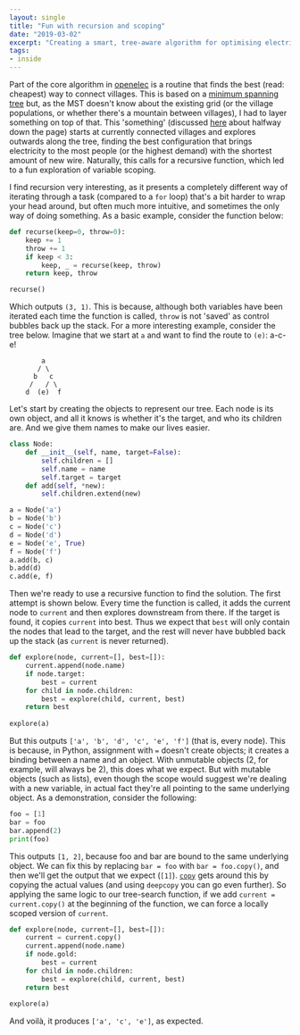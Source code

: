 ```yaml
---
layout: single
title: "Fun with recursion and scoping"
date: "2019-03-02"
excerpt: "Creating a smart, tree-aware algorithm for optimising electrical networks led to an interesting exploration of recursion and variable scoping."
tags:
- inside
---
```


Part of the core algorithm in [openelec](https://openelec.me/) is a routine that finds the best (read: cheapest) way to connect villages. This is based on a [minimum spanning tree](https://en.wikipedia.org/wiki/Minimum_spanning_tree) but, as the MST doesn't know about the existing grid (or the village populations, or whether there's a mountain between villages), I had to layer something on top of that. This 'something' (discussed [here](https://rdrn.me/modelling-universal-electrification/) about halfway down the page) starts at currently connected villages and explores outwards along the tree, finding the best configuration that brings electricity to the most people (or the highest demand) with the shortest amount of new wire. Naturally, this calls for a recursive function, which led to a fun exploration of variable scoping.

I find recursion very interesting, as it presents a completely different way of iterating through a task (compared to a `for` loop) that's a bit harder to wrap your head around, but often much more intuitive, and sometimes the only way of doing something. As a basic example, consider the function below:

```python
def recurse(keep=0, throw=0):
    keep += 1
    throw += 1
    if keep < 3:
        keep, _ = recurse(keep, throw)        
    return keep, throw

recurse()
```

Which outputs `(3, 1)`. This is because, although both variables have been iterated each time the function is called, `throw` is not 'saved' as control bubbles back up the stack. For a more interesting example, consider the tree below. Imagine that we start at `a` and want to find the route to `(e)`: a-c-e!

            a
           / \
          b   c
         /   / \
        d  (e)  f

Let's start by creating the objects to represent our tree. Each node is its own object, and all it knows is whether it's the target, and who its children are. And we give them names to make our lives easier.

```python
class Node:
    def __init__(self, name, target=False):
        self.children = []
        self.name = name
        self.target = target
    def add(self, *new):
        self.children.extend(new)

a = Node('a')
b = Node('b')
c = Node('c')
d = Node('d')
e = Node('e', True)
f = Node('f')
a.add(b, c)
b.add(d)
c.add(e, f)
```

Then we're ready to use a recursive function to find the solution. The first attempt is shown below. Every time the function is called, it adds the current node to `current` and then explores downstream from there. If the target is found, it copies `current` into best. Thus we expect that `best` will only contain the nodes that lead to the target, and the rest will never have bubbled back up the stack (as `current` is never returned).

```python
def explore(node, current=[], best=[]):
    current.append(node.name)
    if node.target:
        best = current
    for child in node.children:
        best = explore(child, current, best)
    return best
        
explore(a)
```

But this outputs `['a', 'b', 'd', 'c', 'e', 'f']` (that is, every node). This is because, in Python, assignment with `=` doesn't create objects; it creates a binding between a name and an object. With unmutable objects (2, for example, will always be 2), this does what we expect. But with mutable objects (such as lists), even though the scope would suggest we're dealing with a new variable, in actual fact they're all pointing to the same underlying object. As a demonstration, consider the following:

```python
foo = [1]
bar = foo
bar.append(2)
print(foo)
```

This outputs `[1, 2]`, because foo and bar are bound to the same underlying object. We can fix this by replacing `bar = foo` with `bar = foo.copy()`, and then we'll get the output that we expect (`[1]`). [`copy`](https://docs.python.org/2/library/copy.html) gets around this by copying the actual values (and using `deepcopy` you can go even further). So applying the same logic to our tree-search function, if we add `current = current.copy()` at the beginning of the function, we can force a locally scoped version of `current`.

```python
def explore(node, current=[], best=[]):
    current = current.copy()
    current.append(node.name)
    if node.gold:
        best = current
    for child in node.children:
        best = explore(child, current, best)
    return best
        
explore(a)
```

And voilà, it produces `['a', 'c', 'e']`, as expected.

